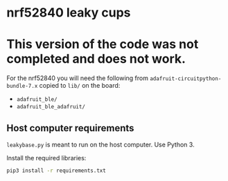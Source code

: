 # nrf52840 leaky cups

# This version of the code was not completed and does not work.

For the nrf52840 you will need the following from `adafruit-circuitpython-bundle-7.x` copied to `lib/` on the board:
* `adafruit_ble/`
* `adafruit_ble_adafruit/`

## Host computer requirements
`leakybase.py` is meant to run on the host computer. Use Python 3. 

Install the required libraries:
```bash
pip3 install -r requirements.txt
```